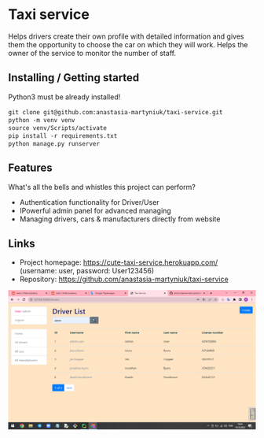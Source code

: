 # Taxi service
Helps drivers create their own profile with detailed information and gives them the opportunity to choose the car on which they will work.
Helps the owner of the service to monitor the number of staff.

## Installing / Getting started

Python3 must be already installed!

```shell
git clone git@github.com:anastasia-martyniuk/taxi-service.git
python -m venv venv
source venv/Scripts/activate
pip install -r requirements.txt
python manage.py runserver
```

## Features

What's all the bells and whistles this project can perform?
* Authentication functionality for Driver/User
* IPowerful admin panel for advanced managing
* Managing drivers, cars & manufacturers directly from website

## Links
- Project homepage: https://cute-taxi-service.herokuapp.com/ (username: user, password: User123456)
- Repository: https://github.com/anastasia-martyniuk/taxi-service

![Website Interface](img.png)
